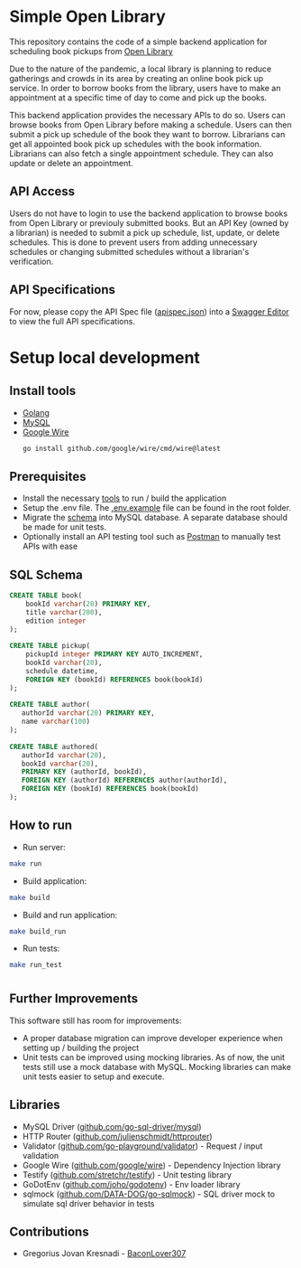 # Simple Open Library
This repository contains the code of a simple backend application for scheduling book pickups from [Open Library](https://openlibrary.org)

Due to the nature of the pandemic, a local library is planning to reduce gatherings and crowds in its area by creating an online book pick up service. In order to borrow books from the library, users have to make an appointment at a specific time of day to come and pick up the books.

This backend application provides the necessary APIs to do so. Users can browse books from Open Library before making a schedule. Users can then submit a pick up schedule of the book they want to borrow. Librarians can get all appointed book pick up schedules with the book information. Librarians can also fetch a single appointment schedule. They can also update or delete an appointment.

## API Access
Users do not have to login to use the backend application to browse books from Open Library or previouly submitted books. But an API Key (owned by a librarian) is needed to submit a pick up schedule, list, update, or delete schedules. This is done to prevent users from adding unnecessary schedules or changing submitted schedules without a librarian's verification.

## API Specifications
For now, please copy the API Spec file ([apispec.json](apispec.json)) into a [Swagger Editor](https://editor.swagger.io/) to view the full API specifications.

# Setup local development
## Install tools

- [Golang](https://go.dev/)
- [MySQL](https://www.mysql.com/downloads/)
- [Google Wire](https://github.com/google/wire)
    ```bash
    go install github.com/google/wire/cmd/wire@latest
    ```
## Prerequisites
* Install the necessary [tools](##install-tools) to run / build the application
* Setup the .env file. The [.env.example](.env.example) file can be found in the root folder.
* Migrate the [schema](##sql-schema) into MySQL database. A separate database should be made for unit tests.
* Optionally install an API testing tool such as [Postman](https://www.postman.com/downloads) to manually test APIs with ease

## SQL Schema
```sql
CREATE TABLE book(
    bookId varchar(20) PRIMARY KEY,
    title varchar(200),
    edition integer
);
 
CREATE TABLE pickup(
    pickupId integer PRIMARY KEY AUTO_INCREMENT,
    bookId varchar(20),
    schedule datetime,
    FOREIGN KEY (bookId) REFERENCES book(bookId)
);
 
CREATE TABLE author(
   authorId varchar(20) PRIMARY KEY,
   name varchar(100)
);
 
CREATE TABLE authored(
   authorId varchar(20),
   bookId varchar(20),
   PRIMARY KEY (authorId, bookId),
   FOREIGN KEY (authorId) REFERENCES author(authorId),
   FOREIGN KEY (bookId) REFERENCES book(bookId)
);

```
## How to run
* Run server:
```bash
make run
```
* Build application:
```bash
make build
```
* Build and run application:
```bash
make build_run
```
* Run tests:
```bash
make run_test
```
#
## Further Improvements
This software still has room for improvements:
* A proper database migration can improve developer experience when setting up / building the project
* Unit tests can be improved using mocking libraries. As of now, the unit tests still use a mock database with MySQL. Mocking libraries can make unit tests easier to setup and execute. 


## Libraries
* MySQL Driver ([github.com/go-sql-driver/mysql](https://github.com/go-sql-driver/mysql))
* HTTP Router ([github.com/julienschmidt/httprouter](https://github.com/julienschmidt/httprouter))
* Validator ([github.com/go-playground/validator](https://github.com/go-playground/validator)) - Request / input validation
* Google Wire ([github.com/google/wire](https://github.com/google/wire)) - Dependency Injection library
* Testify ([github.com/stretchr/testify](https://github.com/stretchr/testify)) - Unit testing library
* GoDotEnv ([github.com/joho/godotenv](https://github.com/joho/godotenv)) - Env loader library
* sqlmock ([github.com/DATA-DOG/go-sqlmock](https://github.com/DATA-DOG/go-sqlmock)) - SQL driver mock to simulate sql driver behavior in tests

## Contributions
* Gregorius Jovan Kresnadi - [BaconLover307](https://github.com/BaconLover307)